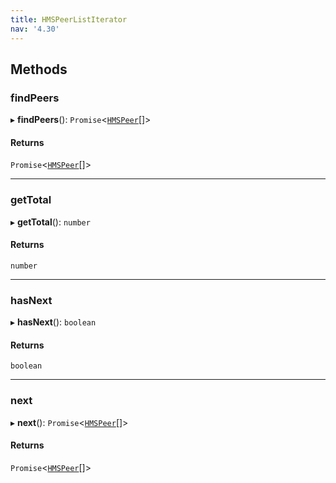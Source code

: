 ```yaml
---
title: HMSPeerListIterator
nav: '4.30'
---
```


## Methods

### findPeers

▸ **findPeers**(): `Promise`<[`HMSPeer`](/api-reference/javascript/v2/interfaces/HMSPeer)[]\>

#### Returns

`Promise`<[`HMSPeer`](/api-reference/javascript/v2/interfaces/HMSPeer)[]\>

---

### getTotal

▸ **getTotal**(): `number`

#### Returns

`number`

---

### hasNext

▸ **hasNext**(): `boolean`

#### Returns

`boolean`

---

### next

▸ **next**(): `Promise`<[`HMSPeer`](/api-reference/javascript/v2/interfaces/HMSPeer)[]\>

#### Returns

`Promise`<[`HMSPeer`](/api-reference/javascript/v2/interfaces/HMSPeer)[]\>
